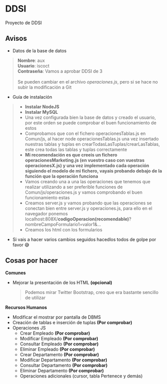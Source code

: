 # DDSI
Proyecto de DDSI

## Avisos
* Datos de la base de datos
 > __Nombre__: aux\
 __Usuario__: iscoct\
 __Contraseña__: Vamos a aprobar DDSI de 3\
 \
 Se pueden cambiar en el archivo _operaciones.js_, pero si se hace no subir la modificación a Git
 
* Guía de instalación
> * __Instalar NodeJS__
> * __Instalar MySQL__
> * Una vez configurada bien la base de datos y creado el usuario, por este orden se puede comprobar el buen funcionamiento de estos
> * Comprobamos que con el fichero operacionesTablas.js en Comun/js, al hacer node operacionesTablas.js una vez insertado nuestras tablas y tuplas en crearTodasLasTuplas/crearLasTablas, este crea todas las tablas y tuplas correctamente
> * __Mi recomendación es que creeis un fichero operacionesMarketing.js (en vuestro caso con vuestras operacionesX.js) y una vez implementado cada operación siguiendo el modelo de mi fichero, vayais probando debajo de la función que la operación funciona__
> * Vamos creando una a una las operaciones que tenemos que realizar utilizando a ser preferible funciones de Comun/js/operaciones.js y vamos comprobando el buen funcionamiento estas
> * Creamos server.js y vamos probando que las operaciones se conectan bien entre server.js y operaciones.js, para ello en el navegador ponemos localhost:808X/__codigoOperacion(recomendable)__?nombreCampoFormulario1=valor1&...
> * Creamos los html con los formularios

 
* Si vais a hacer varios cambios seguidos hacedlos todos de golpe por favor :sweat_smile:

## Cosas por hacer
**Comunes**
  * Mejorar la presentación de los HTML __(opcional)__
    > Podemos mirar Twitter Bootstrap, creo que era bastante sencillo de utilizar

**Recursos Humanos**
  * Modificar el mostrar por pantalla de DBMS
  * Creación de tablas e inserción de tuplas __(Por comprobar)__
  * Operaciones JS
    * Crear Empleado __(Por comprobar)__
    * Modificar Empleado __(Por comprobar)__
    * Consultar Empleado __(Por comprobar)__
    * Eliminar Empleado __(Por comprobar)__  
    * Crear Departamento __(Por comprobar)__
    * Modificar Departamento __(Por comprobar)__
    * Consultar Departamento __(Por comprobar)__  
    * Eliminar Departamento __(Por comprobar)__  
    * Operaciones adicionales (cursor, tabla Pertenece y demás)
